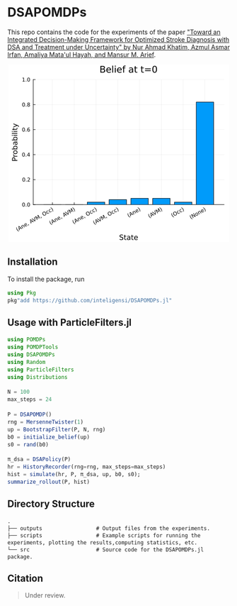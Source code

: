 # DSAPOMDPs

This repo contains the code for the experiments of the paper ["Toward an Integrated Decision-Making Framework for Optimized Stroke Diagnosis with DSA and Treatment under Uncertainty" by Nur Ahmad Khatim, Azmul Asmar Irfan, Amaliya Mata'ul Hayah, and Mansur M. Arief](./paper/khatim2023_DSAPOMDP.pdf). 

<p align="center">
    <img src="./outputs/belief.gif">
</p>

## Installation

To install the package, run
```julia
using Pkg
pkg"add https://github.com/inteligensi/DSAPOMDPs.jl"
```

## Usage with ParticleFilters.jl

```julia
using POMDPs
using POMDPTools
using DSAPOMDPs
using Random 
using ParticleFilters
using Distributions

N = 100
max_steps = 24

P = DSAPOMDP()
rng = MersenneTwister(1)
up = BootstrapFilter(P, N, rng)
b0 = initialize_belief(up)
s0 = rand(b0)

π_dsa = DSAPolicy(P)
hr = HistoryRecorder(rng=rng, max_steps=max_steps)
hist = simulate(hr, P, π_dsa, up, b0, s0);
summarize_rollout(P, hist)
```

## Directory Structure
    .
    ├── outputs                 # Output files from the experiments.
    ├── scripts                 # Example scripts for running the experiments, plotting the results,computing statistics, etc.
    └── src                     # Source code for the DSAPOMDPs.jl package.
    
## Citation
> Under review.